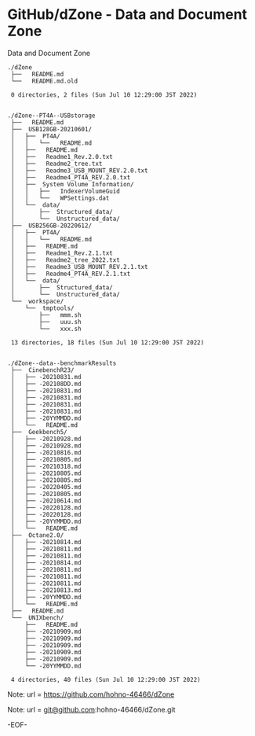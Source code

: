 # GitHub/dZone - Data and Document Zone

Data and Document Zone

    ./dZone
     ├──   README.md
     └──   README.md.old
     
     0 directories, 2 files (Sun Jul 10 12:29:00 JST 2022)


    ./dZone--PT4A--USBstorage
     ├──   README.md
     ├──  USB128GB-20210601/
     │   ├──  PT4A/
     │   │   └──   README.md
     │   ├──   README.md
     │   ├──   Readme1_Rev.2.0.txt
     │   ├──   Readme2_tree.txt
     │   ├──   Readme3_USB_MOUNT_REV.2.0.txt
     │   ├──   Readme4_PT4A_REV.2.0.txt
     │   ├──  System Volume Information/
     │   │   ├──   IndexerVolumeGuid
     │   │   └──   WPSettings.dat
     │   └──  data/
     │       ├──  Structured_data/
     │       └──  Unstructured_data/
     ├──  USB256GB-20220612/
     │   ├──  PT4A/
     │   │   └──   README.md
     │   ├──   README.md
     │   ├──   Readme1_Rev.2.1.txt
     │   ├──   Readme2_tree_2022.txt
     │   ├──   Readme3_USB_MOUNT_REV.2.1.txt
     │   ├──   Readme4_PT4A_REV.2.1.txt
     │   └──  data/
     │       ├──  Structured_data/
     │       └──  Unstructured_data/
     └──  workspace/
         └──  tmptools/
             ├──   mmm.sh
             ├──   uuu.sh
             └──   xxx.sh
     
     13 directories, 18 files (Sun Jul 10 12:29:00 JST 2022)


    ./dZone--data--benchmarkResults
     ├──  CinebenchR23/
     │   ├── -20210831.md
     │   ├── -202108DD.md
     │   ├── -20210831.md
     │   ├── -20210831.md
     │   ├── -20210831.md
     │   ├── -20210831.md
     │   ├── -20YYMMDD.md
     │   └──   README.md
     ├──  Geekbench5/
     │   ├── -20210928.md
     │   ├── -20210928.md
     │   ├── -20210816.md
     │   ├── -20210805.md
     │   ├── -20210318.md
     │   ├── -20210805.md
     │   ├── -20210805.md
     │   ├── -20220405.md
     │   ├── -20210805.md
     │   ├── -20210614.md
     │   ├── -20220128.md
     │   ├── -20220128.md
     │   ├── -20YYMMDD.md
     │   └──   README.md
     ├──  Octane2.0/
     │   ├── -20210814.md
     │   ├── -20210811.md
     │   ├── -20210811.md
     │   ├── -20210814.md
     │   ├── -20210811.md
     │   ├── -20210811.md
     │   ├── -20210811.md
     │   ├── -20210813.md
     │   ├── -20YYMMDD.md
     │   └──   README.md
     ├──   README.md
     └──  UNIXbench/
         ├──   README.md
         ├── -20210909.md
         ├── -20210909.md
         ├── -20210909.md
         ├── -20210909.md
         ├── -20210909.md
         └── -20YYMMDD.md
     
     4 directories, 40 files (Sun Jul 10 12:29:00 JST 2022)


Note:	url = https://github.com/hohno-46466/dZone

Note:	url = git@github.com:hohno-46466/dZone.git

-EOF-

